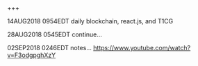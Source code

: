 +++

14AUG2018 0954EDT daily blockchain, react.js, and T1CG

28AUG2018 0545EDT continue...

02SEP2018 0246EDT notes... https://www.youtube.com/watch?v=F3odgpghXzY
